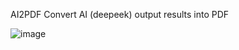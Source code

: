 AI2PDF
Convert AI (deepeek) output results into PDF

![image](https://github.com/user-attachments/assets/6cbf7908-5568-42ff-b0e3-1bf546f92d1b)
